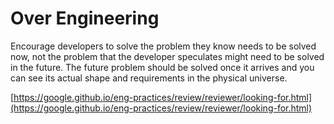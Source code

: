 # Over Engineering

Encourage developers to solve the problem they know needs to be solved now, not the problem that the developer speculates might need to be solved in the future. The future problem should be solved once it arrives and you can see its actual shape and requirements in the physical universe.

[https://google.github.io/eng-practices/review/reviewer/looking-for.html](https://google.github.io/eng-practices/review/reviewer/looking-for.html)
